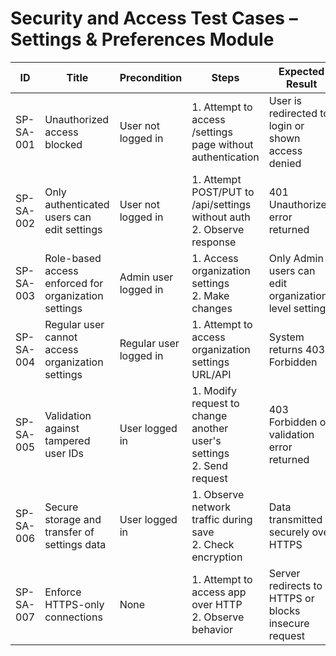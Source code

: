 # Security and Access Test Cases – Settings & Preferences Module

| ID          | Title                                       | Precondition                        | Steps                                                         | Expected Result                           | Actual Result | Status |
|-------------|---------------------------------------------|-------------------------------------|---------------------------------------------------------------|-------------------------------------------|---------------|--------|
| SP-SA-001   | Unauthorized access blocked                 | User not logged in                  | 1. Attempt to access /settings page without authentication | User is redirected to login or shown access denied |               |        |
| SP-SA-002   | Only authenticated users can edit settings  | User not logged in                  | 1. Attempt POST/PUT to /api/settings without auth <br> 2. Observe response | 401 Unauthorized error returned |               |        |
| SP-SA-003   | Role-based access enforced for organization settings | Admin user logged in               | 1. Access organization settings <br> 2. Make changes | Only Admin users can edit organization-level settings |               |        |
| SP-SA-004   | Regular user cannot access organization settings | Regular user logged in             | 1. Attempt to access organization settings URL/API | System returns 403 Forbidden |               |        |
| SP-SA-005   | Validation against tampered user IDs        | User logged in                      | 1. Modify request to change another user's settings <br> 2. Send request | 403 Forbidden or validation error returned |               |        |
| SP-SA-006   | Secure storage and transfer of settings data | User logged in                      | 1. Observe network traffic during save <br> 2. Check encryption | Data transmitted securely over HTTPS |               |        |
| SP-SA-007   | Enforce HTTPS-only connections              | None                                | 1. Attempt to access app over HTTP <br> 2. Observe behavior | Server redirects to HTTPS or blocks insecure request |               |        |
